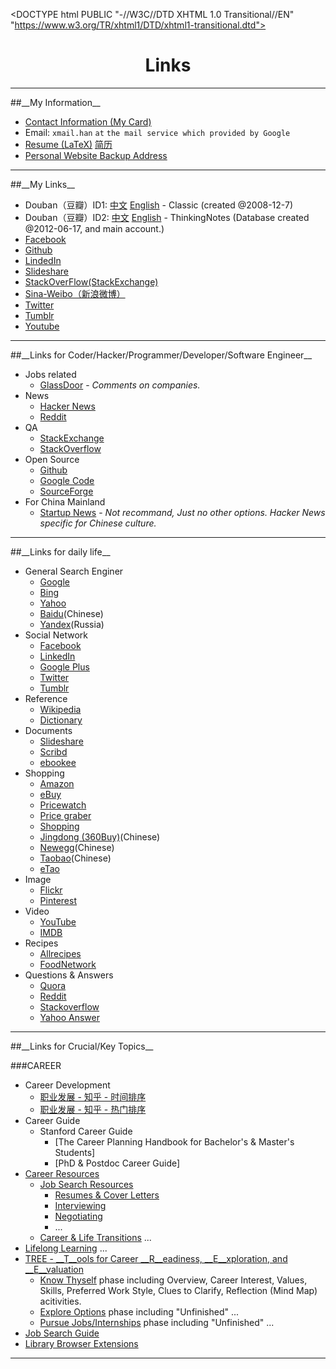 <DOCTYPE html PUBLIC "-//W3C//DTD XHTML 1.0 Transitional//EN" "https://www.w3.org/TR/xhtml1/DTD/xhtml1-transitional.dtd">
<?xml version="1.0" encoding="utf-8"?>
<html xmlns="https://www.w3.org/1999/xhtml" xml:lang="en" lang="en">
<head>
	<meta charset='utf-8'>
    <meta content='Links about me' name='description'>
    <meta content='Links' name='keywords'>
	<meta name="viewport" content="width=device-width, initial-scale=1.0, maximum-scale=1.0">
	<title>Links</title>
    <link id="MainCSS" type="text/css" rel="stylesheet" href="./static/stylesheets/main.css"/>
    <script type="text/javascript" src=""></script>
</head><body>
<div align="center"><h1>Links</h1></div>

<hr>
##__My Information__

* [Contact Information (My Card)](./static/images/card.jpg)
* Email: `xmail.han` `at` `the mail service which provided by Google`
* [Resume (LaTeX)](./files/resume/resume.pdf) [简历](./files/resume/jianli.html)
* [Personal Website Backup Address](http://xuelianghan.github.com)

<hr>
##__My Links__

* Douban（豆瓣）ID1: [中文](https://www.douban.com/people/3310247/) [English](https://translate.google.com.hk/translate?act=url&hl=en&ie=UTF8&prev=_t&sl=auto&tl=en&u=https://www.douban.com/people/3310247/) - Classic (created @2008-12-7)
* Douban（豆瓣）ID2: [中文](https://www.douban.com/people/62362375/) [English](https://translate.google.com.hk/translate?hl=en&ie=UTF8&prev=_t&sl=auto&tl=zh-CN&u=https://www.douban.com/people/62362375/) - ThinkingNotes (Database created @2012-06-17, and main account.)
* [Facebook](https://www.facebook.com/xueliang.han)
* [Github](https://github.com/XueliangHan)
* [LindedIn](https://www.linkedin.com/profile/view?id=193554159)
* [Slideshare](https://www.slideshare.net/XueliangHan)
* [StackOverFlow(StackExchange)](https://stackoverflow.com/users/1576184/albert)
* [Sina-Weibo（新浪微博）](https://www.weibo.com/u/1622975475)
* [Twitter](https://twitter.com/Xueliang_Han)
* [Tumblr](https://xuelianghan.tumblr.com)
* [Youtube](https://www.youtube.com/channel/UCk1iR3u2DwC-A0B4fW35RQg)


<hr>
##__Links for Coder/Hacker/Programmer/Developer/Software Engineer__

* Jobs related
  * [GlassDoor](https://www.glassdoor.com) - _Comments on companies._
* News
  * [Hacker News](https://news.ycombinator.com/news)
  * [Reddit](https://www.reddit.com)
* QA
  * [StackExchange](https://www.stackexchange.com)
  * [StackOverflow](https://www.stackoverflow.com)
* Open Source
  * [Github](https://www.github.com)
  * [Google Code](https://code.google.com)
  * [SourceForge](https:www.sf.net)
* For China Mainland
  * [Startup News](https://news.dbanotes.net) - _Not recommand, Just no other options. Hacker News specific for Chinese culture._


<hr>
##__Links for daily life__

* General Search Enginer
  * [Google](https://www.google.com)
  * [Bing](https://www.bing.com)
  * [Yahoo](https://www.yahoo.com)
  * [Baidu](https://www.baidu.com)(Chinese)
  * [Yandex](https://www.yandex.com)(Russia)
* Social Network
  * [Facebook](https://www.facebook.com)
  * [LinkedIn](https://www.linkedin.com)
  * [Google Plus](https://plus.google.com)
  * [Twitter](https://twitter.com)
  * [Tumblr](https://www.tumblr.com)
* Reference
  * [Wikipedia](https://www.wikipedia.com)
  * [Dictionary](https://www.dictionary.com)
* Documents
  * [Slideshare](https://www.slideshare.com)
  * [Scribd](https://www.scribd.com)
  * [ebookee](https://www.ebookee.org)
* Shopping
  * [Amazon](https://www.amazon.com)
  * [eBuy](https://www.ebuy.com)
  * [Pricewatch](https://www.pricewatch.com)
  * [Price graber](https://www.pricegraber.com)
  * [Shopping](https://www.shopping.com)
  * [Jingdong (360Buy)](https://www.jd.com)(Chinese)
  * [Newegg](https://www.newegg.com)(Chinese)
  * [Taobao](https://www.taobao.com)(Chinese)
  * [eTao](https://www.etao.com)
* Image
  * [Flickr](https://www.flickr.com)
  * [Pinterest](https://www.pinterest.com)
* Video
  * [YouTube](https://www.youtube.com)
  * [IMDB](https://www.imdb.com)
* Recipes
  * [Allrecipes](https://www.allrecipes.com)
  * [FoodNetwork](https://www.foodnetwork.com)
* Questions & Answers
  * [Quora](https://www.quora.com)
  * [Reddit](https://www.reddit.com)
  * [Stackoverflow](https://www.stackoverflow.com)
  * [Yahoo Answer](http:answers.yahoo.com)


<hr>
##__Links for Crucial/Key Topics__

###CAREER
* Career Development
    * [职业发展 - 知乎 - 时间排序](https://www.zhihu.com/topic/19554825/newest)
    * [职业发展 - 知乎 - 热门排序](https://www.zhihu.com/topic/19554825/hot)
* Career Guide
  * Stanford Career Guide
      * [The Career Planning Handbook for Bachelor's & Master's Students]
      * [PhD & Postdoc Career Guide]
* [Career Resources](https://www.gsb.stanford.edu/alumni/career-resources)
  * [Job Search Resources]( https://www.gsb.stanford.edu/alumni/career-resources/job-search )
      * [Resumes & Cover Letters]( https://www.gsb.stanford.edu/alumni/career-resources/job-search/resumes-cover-letters )
      * [Interviewing]( https://www.gsb.stanford.edu/alumni/career-resources/job-search/interviewing )
      * [Negotiating]( https://www.gsb.stanford.edu/alumni/career-resources/job-search/negotiating )
      * ...
  * [Career & Life Transitions]( https://www.gsb.stanford.edu/alumni/career-resources/transitions ) ...
* [Lifelong Learning]( https://www.gsb.stanford.edu/alumni/lifelong-learning ) ...
* [TREE - __T__ools for Career __R__eadiness, __E__xploration, and __E__valuation]( https://cdc-tree.stanford.edu/ )
  * [Know Thyself]( https://cdc-tree.stanford.edu/steps/readiness ) phase including Overview, Career Interest, Values, Skills, Preferred Work Style, Clues to Clarify, Reflection (Mind Map) acitivities.
  * [Explore Options](https://cdc-tree.stanford.edu/steps/exploration) phase including "Unfinished" ...
  * [Pursue Jobs/Internships](https://cdc-tree.stanford.edu/steps/pursuit) phase including "Unfinished" ...
* [Job Search Guide]( http://libguides.stanford.edu/career )
* [Library Browser Extensions]( http://libguides.stanford.edu/extension )


<hr>

<!--
##__Links for News__

###News Indexes
* CA News
* CN News
* DE News
* EU News
* FR News
* JP News
* RU News
  * [俄罗斯主要媒体网站](http://202.112.126.101/jpkc/wgxwcbs/menu10/els.html) (Major Russian news media websites)
* US News
* UK News
-->


<!--
###ForEx (Foreign Exchange)
* [火线速递_外汇快讯_外汇宝_财经新闻-FX168财经网](http://t.news.fx168.com/)
    * 描述（Description）: FX168外汇火线速递栏目24小时提供短讯报道，是汇民了解外汇短讯、外汇速报、外汇快讯、判断汇市走向的重要信息来源。
    * 关键字（Keywords）: 火线速递,火线,火线金融,短讯,速报,快讯,外汇,外汇宝,外汇牌价,外汇汇率,外汇资讯,FX168,Forex.
-->


<!-- Filkr. Google+, Path, Renren. Quora, Reddit, Pinboard/Delicious/Digg) -->
<!-- RenRen -->
<!-- Google+ -->    <!-- a href="">Google+</a> --> <!-- Linus use it -->
<!-- Path -->       <!-- a href="">Path</a> --> <!-- Life < 150 -->
<!-- QA(Question & Answer) -->
<!-- QA.Quora - Best Source for Knowledge     <a href="https://www.quora.com/Xueliang-Han"></a> -->
<!-- QA.Reddit - Reddit is Fun -->                <!-- a href="">Reddit</a> -->
<!-- Information Type -->
<!-- TEXT:Webpage - The webpage I marked. -->     <!-- Pinboard/Delicious -->
<!-- IMAGE:Photos -->                             <!-- My photos on filkr -->

</body></html>

